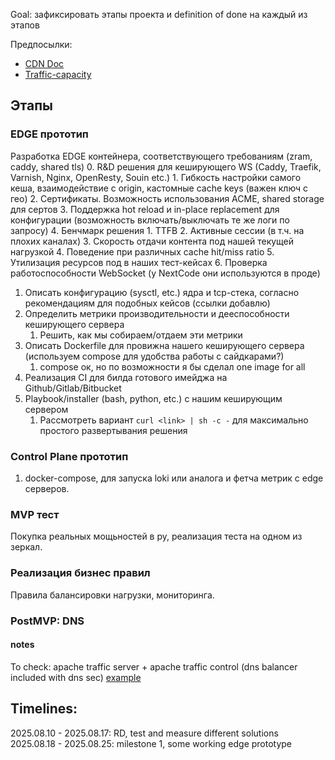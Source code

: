 Goal: зафиксировать этапы проекта и definition of done на каждый из этапов

Предпосылки:
 - [CDN Doc](./2025-06-26-cat-cdn)
 - [Traffic-capacity](./2025-07-22-traffic-capacity)
## Этапы
### EDGE прототип
Разработка EDGE контейнера, соответствующего требованиям (zram, caddy, shared tls)
0. R&D решения для кеширующего WS (Caddy, Traefik, Varnish, Nginx, OpenResty, Souin etc.)
	1. Гибкость настройки самого кеша, взаимодействие с origin, кастомные cache keys (важен ключ с гео)
	2. Сертификаты. Возможность использования ACME, shared storage для сертов
	3. Поддержка hot reload и in-place replacement для конфигурации (возможность включать/выключать те же логи по запросу)
	4. Бенчмарк решения
		1. TTFB
		2. Активные сессии (в т.ч. на плохих каналах)
		3. Скорость отдачи контента под нашей текущей нагрузкой
		4. Поведение при различных cache hit/miss ratio
		5. Утилизация ресурсов под в наших тест-кейсах
		6. Проверка работоспособности WebSocket (у NextCode они используются в проде)
1. Описать конфигурацию (sysctl, etc.) ядра и tcp-стека, согласно рекомендациям для подобных кейсов (ссылки добавлю)
2. Определить метрики производительности и дееспособности кеширующего сервера
	1. Решить, как мы собираем/отдаем эти метрики
3. Описать Dockerfile для провижна нашего кеширующего сервера (используем compose для удобства работы с сайдкарами?)
	1. compose ок, но по возможности я бы сделал one image for all
4. Реализация CI для билда готового имейджа на Github/Gitlab/Bitbucket
5. Playbook/installer (bash, python, etc.) с нашим кеширующим сервером
	1. Рассмотреть вариант `curl <link> | sh -c -` для максимально простого развертывания решения
### Control Plane прототип
1. docker-compose, для запуска loki или аналога и фетча метрик с edge серверов.
### MVP тест
Покупка реальных мощьностей в ру, реализация теста на одном из зеркал. 
### Реализация бизнес правил
Правила балансировки нагрузки, мониторинга.

### PostMVP: DNS



#### notes
To check: apache traffic server + apache traffic control (dns balancer included with dns sec) [example](https://github.com/apache/trafficcontrol/tree/master/infrastructure/cdn-in-a-box)

## Timelines:
2025.08.10 - 2025.08.17: RD, test and measure different solutions
2025.08.18 - 2025.08.25: milestone 1, some working edge prototype


